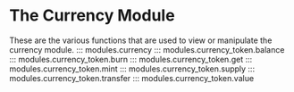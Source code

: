 # The Currency Module    
These are the various functions that are used to view or manipulate the currency module.
::: modules.currency
::: modules.currency_token.balance 
::: modules.currency_token.burn
::: modules.currency_token.get
::: modules.currency_token.mint
::: modules.currency_token.supply
::: modules.currency_token.transfer
::: modules.currency_token.value